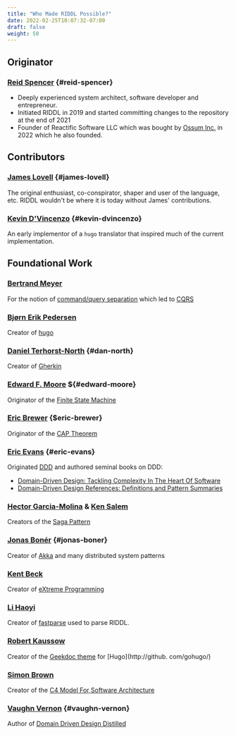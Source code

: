 ```yaml
---
title: "Who Made RIDDL Possible?"
date: 2022-02-25T10:07:32-07:00
draft: false
weight: 50
---
```


## Originator

### [Reid Spencer](https://www.linkedin.com/in/reidspencer) {#reid-spencer}
* Deeply experienced system architect, software developer and entrepreneur. 
* Initiated RIDDL in 2019 and started committing changes to the repository 
  at the end of 2021
* Founder of Reactific Software LLC which was bought by
  [Ossum Inc.](https://ossum.biz/) in 2022 which he also founded. 

## Contributors

### [James Lovell](https://www.linkedin.com/in/jamestlovell/) {#james-lovell}
The original enthusiast, co-conspirator, shaper and user of the language, etc. 
RIDDL wouldn't be where it is today without James' contributions. 

### [Kevin D'Vincenzo](https://www.linkedin.com/in/kevindivincenzo/) {#kevin-dvincenzo}
An early implementor of a `hugo` translator that inspired much of the current 
implementation. 

## Foundational Work

### [Bertrand Meyer](https://www.linkedin.com/in/bertrandmeyer/)
For the notion of [command/query separation](https://en.wikipedia.org/wiki/Command%E2%80%93query_separation) which led to [CQRS](https://martinfowler.com/bliki/CQRS.html)

### [Bjørn Erik Pedersen](https://github.com/bep)
Creator of [hugo](https://github.com/gohugo/)

### [Daniel Terhorst-North](https://www.linkedin.com/in/danielterhorstnorth/) {#dan-north}
Creator of [Gherkin](https://cucumber.io/docs/gherkin/)

### [Edward F. Moore](https://en.wikipedia.org/wiki/Edward_F._Moore) ${#edward-moore}
Originator of the [Finite State Machine](https://en.wikipedia.org/wiki/Finite-state_machine)

### [Eric Brewer](https://www.linkedin.com/in/eric-brewer-1031254/) {$eric-brewer}
Originator of the [CAP Theorem](https://en.wikipedia.org/wiki/CAP_theorem)

### [Eric Evans](https://www.linkedin.com/in/ericevansddd/) {#eric-evans}
Originated [DDD](https://www.domainlanguage.com/) and authored seminal books
on DDD:
* [Domain-Driven Design: Tackling Complexity In The Heart Of Software](https://www.amazon.com/Domain-Driven-Design-Tackling-Complexity-Software/dp/0321125215/ref=pd_lpo_1?pd_rd_i=0321125215&psc=1)
* [Domain-Driven Design References: Definitions and Pattern Summaries](https://www.amazon.com/Domain-Driven-Design-Reference-Definitions-Summaries/dp/1457501198/ref=sr_1_1?crid=10W7DZB0JRODX&keywords=Domain+driven+design+reference&qid=1662835260&s=books&sprefix=domain+driven+design+reference%2Cstripbooks%2C58&sr=1-1) 

### [Hector Garcia-Molina](https://en.wikipedia.org/wiki/H%C3%A9ctor_Garc%C3%ADa-Molina) & [Ken Salem](https://www.linkedin.com/in/kensalem/?originalSubdomain=ca)
Creators of the [Saga Pattern](https://microservices.io/patterns/data/saga.html)

### [Jonas Bonér](https://www.linkedin.com/in/jonasboner/) {#jonas-boner}
Creator of [Akka](https://akka.io) and many distributed system patterns

### [Kent Beck](https://www.linkedin.com/in/kentbeck/)
Creator of [eXtreme Programming](http://www.extremeprogramming.org/)

### [Li Haoyi](http://www.lihaoyi.com/)
Creator of [fastparse](https://www.lihaoyi.com/fastparse/) used to parse RIDDL.

### [Robert Kaussow](https://github.com/xoxys)
Creator of the [Geekdoc theme](https://geekdoc.de) for 
[Hugo](http://github. com/gohugo/)

### [Simon Brown](https://www.linkedin.com/in/simonbrownjersey/)
Creator of the [C4 Model For Software Architecture](https://c4model.com/)

### [Vaughn Vernon](https://www.linkedin.com/in/vaughnvernon/) {#vaughn-vernon}
Author of [Domain Driven Design Distilled](https://www.amazon.com/Domain-Driven-Design-Distilled-Vaughn-Vernon/dp/0134434420)

